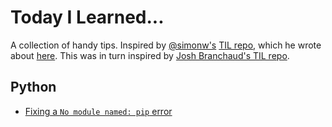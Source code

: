 # Today I Learned...

A collection of handy tips. Inspired by [@simonw's](https://twitter.com/simonw) [TIL repo](https://github.com/simonw/til), which he wrote about [here](https://simonwillison.net/2020/Apr/20/self-rewriting-readme/). This was in turn inspired by [Josh Branchaud's TIL repo](https://github.com/jbranchaud/til).

## Python

* [Fixing a `No module named: pip` error](python/fixing-no-module-named-pip.md)